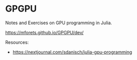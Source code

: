 # GPGPU

Notes and Exercises on GPU programming in Julia.

https://mforets.github.io/GPGPU/dev/

Resources:

- https://nextjournal.com/sdanisch/julia-gpu-programming
